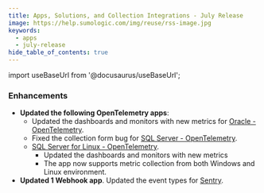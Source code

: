 ```yaml
---
title: Apps, Solutions, and Collection Integrations - July Release 
image: https://help.sumologic.com/img/reuse/rss-image.jpg
keywords:
  - apps
  - july-release
hide_table_of_contents: true    
---
```


import useBaseUrl from '@docusaurus/useBaseUrl';

### Enhancements

- **Updated the following OpenTelemetry apps**:
  - Updated the dashboards and monitors with new metrics for [Oracle - OpenTelemetry](/docs/integrations/databases/opentelemetry/oracle-opentelemetry/).
  - Fixed the collection form bug for [SQL Server - OpenTelemetry](/docs/integrations/microsoft-azure/opentelemetry/sql-server-opentelemetry/).
  - [SQL Server for Linux - OpenTelemetry](/docs/integrations/microsoft-azure/opentelemetry/sql-server-linux-opentelemetry/).
    - Updated the dashboards and monitors with new metrics
    - The app now supports metric collection from both Windows and Linux environment.
- **Updated 1 Webhook app**. Updated the event types for [Sentry](/docs/integrations/webhooks/sentry/).
